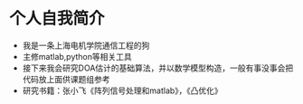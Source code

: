 # 个人自我简介
* 我是一条上海电机学院通信工程的狗
* 主修matlab,python等相关工具
* 接下来我会研究DOA估计的基础算法，并以数学模型构造，一般有事没事会把代码放上面供课题组参考
* 研究书籍：张小飞《阵列信号处理和matlab》，《凸优化》
